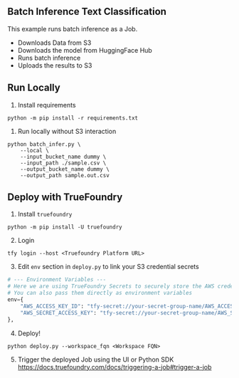 Batch Inference Text Classification
---
This example runs batch inference as a Job.

- Downloads Data from S3
- Downloads the model from HuggingFace Hub
- Runs batch inference
- Uploads the results to S3

## Run Locally

1. Install requirements

```shell
python -m pip install -r requirements.txt
```

1. Run locally without S3 interaction

```shell
python batch_infer.py \
    --local \
    --input_bucket_name dummy \
    --input_path ./sample.csv \
    --output_bucket_name dummy \
    --output_path sample.out.csv
```

## Deploy with TrueFoundry

1. Install `truefoundry`

```shell
python -m pip install -U truefoundry
```

2. Login

```shell
tfy login --host <Truefoundry Platform URL>
```

3. Edit `env` section in `deploy.py` to link your S3 credential secrets

```python
# --- Environment Variables ---
# Here we are using TrueFoundry Secrets to securely store the AWS credentials
# You can also pass them directly as environment variables
env={
    "AWS_ACCESS_KEY_ID": "tfy-secret://your-secret-group-name/AWS_ACCESS_KEY_ID",
    "AWS_SECRET_ACCESS_KEY": "tfy-secret://your-secret-group-name/AWS_SECRET_ACCESS_KEY",
},
```

4. Deploy!

```shell
python deploy.py --workspace_fqn <Workspace FQN>
```

5. Trigger the deployed Job using the UI or Python SDK
https://docs.truefoundry.com/docs/triggering-a-job#trigger-a-job
